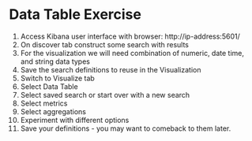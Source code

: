 # Data Table Exercise #

1. Access Kibana user interface with browser: http://ip-address:5601/
2. On discover tab construct some search with results
3. For the visualization we will need combination of numeric, date time, and string data types
4. Save the search definitions to reuse in the Visualization
5. Switch to Visualize tab
6. Select Data Table
7. Select saved search or start over with a new search
8. Select metrics
9. Select aggregations
10. Experiment with different options
11. Save your definitions - you may want to comeback to them later.
